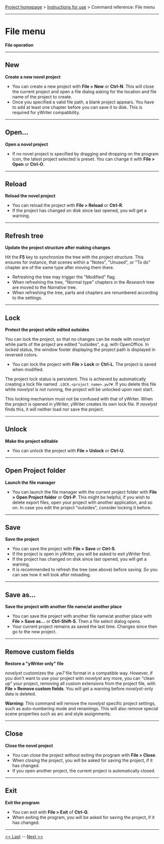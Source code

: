 [Project homepage](../index) > [Instructions for use](../usage) > Command reference: File menu

--- 

# File menu 

**File operation**

--- 

## New 

**Create a new novel project**

- You can create a new project with **File > New** or **Ctrl-N**. This will close the current project
  and open a file dialog asking for the location and file name of the project to create.
- Once you specified a valid file path, a blank project appears. You have to add at least one chapter 
  before you can save it to disk. This is required for yWriter compatibility.

--- 

## Open... 

**Open a novel project**

- If no novel project is specified by dragging and dropping on the program icon,
  the latest project selected is preset. You can change it with **File > Open** or **Ctrl-O**.

--- 

## Reload

**Reload the novel project**

- You can reload the project with **File > Reload** or **Ctrl-R**.
- If the project has changed on disk since last opened, you will get a warning.

--- 

## Refresh tree

**Update the project structure after making changes**

Hit the **F5** key to synchronize the tree with the project structure. This ensures for instance, 
that scenes within a "Notes", "Unused", or "To do" chapter are of the same type after moving them there.
- Refreshing the tree may trigger the "Modified" flag.
- When refreshing the tree, "Normal type" chapters in the *Research* tree are moved to the *Narrative* tree.
- When refreshing the tree, parts and chapters are renumbered according to the settings. 

--- 

## Lock 

**Protect the project while edited outsides**

You can lock the project, so that no changes can be made with *novelyst* while parts of the project are
edited "outsides", e.g. with OpenOffice. In locked status, the window footer displaying the project path
is displayed in reversed colors. 
 
- You can lock the project with **File > Lock** or **Ctrl-L**. The project is saved when modified.

The project lock status is persistent. This is achieved by automatically creating a lock file 
named `.LOCK.<project name>.yw7#`. If you delete this file while *novelyst* is not running, the project 
will be unlocked upon next start.  

This locking mechanism must not be confused with that of yWriter. When the project is opened in yWriter, 
yWriter creates its own lock file. If *novelyst* finds this, it will neither load nor save the project. 

--- 

## Unlock

**Make the project editable**

- You can unlock the project with **File > Unlock** or **Ctrl-U**. 

--- 

## Open Project folder

**Launch the file manager**

- You can launch the file manager with the current project folder with **File > Open Project folder** or **Ctrl-P**. This might be helpful, if you wish to delete export files, open your project with another application, and so on. In case you edit the project "outsides", consider locking it before.

--- 

## Save

**Save the project**

- You can save the project with **File > Save** or **Ctrl-S**.
- If the project is open in yWriter, you will be asked to exit yWriter first.
- If the project has changed on disk since last opened, you will get a warning.
- It is recommended to refresh the tree (see above) before saving. So you can see how 
  it will look after reloading. 

--- 

## Save as...

**Save the project with another file name/at another place**

- You can save the project with another file name/at another place with **File > Save as...** or **Ctrl-Shift-S**. Then a file select dialog opens.
- Your current project remains as saved the last time. Changes since then go to the new project.

--- 

## Remove custom fields

**Restore a "yWriter only" file**

*novelyst* customizes the *.yw7* file format in a compatible way. However, if you don't want to use your project witn *novelyst* any more, you can "clean up" your project, removing all custom extensions from the project file, with **File > Remove custom fields**. You will get a warning before *novelyst*-only data is deleted.

**Warning:** This command will remove the *novelyst* specific project settings, such as auto-numbering mode and renamings. This will also remove special scene properties such as arc and style assignments.

--- 

## Close

**Close the novel project**

- You can close the project without exiting the program with **File > Close**.
- When closing the project, you will be asked for saving the project, if it has changed.
- If you open another project, the current project is automatically closed.

--- 

## Exit

**Exit the program**

- You can exit with **File > Exit** of **Ctrl-Q**.
- When exiting the program, you will be asked for saving the project, if it has changed.

--- 

[<< Last](tools_menu) -- [Next >>](view_menu)